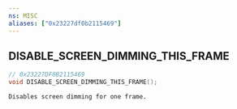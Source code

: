 ```yaml
---
ns: MISC
aliases: ["0x23227df0b2115469"]
---
```

## DISABLE_SCREEN_DIMMING_THIS_FRAME

```c
// 0x23227DF0B2115469
void DISABLE_SCREEN_DIMMING_THIS_FRAME();
```

```
Disables screen dimming for one frame.
```
